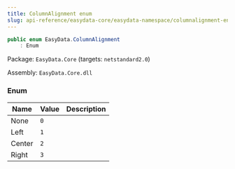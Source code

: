 ```yaml
---
title: ColumnAlignment enum
slug: api-reference/easydata-core/easydata-namespace/columnalignment-enum
---
```



```csharp
public enum EasyData.ColumnAlignment
    : Enum

```
Package: `EasyData.Core` (targets: `netstandard2.0`)

Assembly: `EasyData.Core.dll`

### Enum

| Name | Value | Description | 
| --- | --- | --- | 
| None | `0` |  | 
| Left | `1` |  | 
| Center | `2` |  | 
| Right | `3` |  |